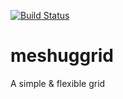 [![Build Status](https://travis-ci.org/blackratio/Meshuggrid.svg?branch=development)](https://travis-ci.org/blackratio/Meshuggrid)

# meshuggrid
A simple &amp; flexible grid
